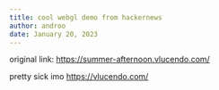 ```yaml
---
title: cool webgl demo from hackernews
author: androo
date: January 20, 2023
---
```

original link: https://summer-afternoon.vlucendo.com/

pretty sick imo
https://vlucendo.com/

